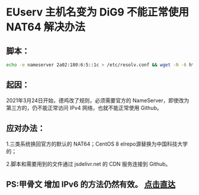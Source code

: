 # EUserv 主机名变为 DiG9 不能正常使用 NAT64 解决办法

## 脚本：

```bash
echo -e nameserver 2a02:180:6:5::1c > /etc/resolv.conf && wget -N -6 https://cdn.jsdelivr.net/gh/fscarmen/warp/DiG9/DiG9.sh && chmod +x DiG9.sh && ./DiG9.sh
```

## 起因：
   2021年3月24日开始，德鸡改了规则，必须需要官方的 NameServer，即使改为第三方的，仍不能正常访问 IPv4 网络，也就不能正常使用 Github。


## 应对办法： 

   1.三类系统换回官方的默认的 NAT64；CentOS 8 elrepo源替换为中国科技大学的；

   2.脚本和需要用到的文件通过 jsdelivr.net 的 CDN 服务连接到 Github。


## PS:甲骨文 增加 IPv6 的方法仍然有效。 [点击直达](https://github.com/fscarmen/warp/blob/main/README.md#%E4%B8%BA%E7%94%B2%E9%AA%A8%E6%96%87%E8%B0%B7%E6%AD%8C%E4%BA%91%E6%B7%BB%E5%8A%A0IPv6%E7%BD%91%E7%BB%9C%E6%8E%A5%E5%8F%A3%E6%96%B9%E6%B3%95)
